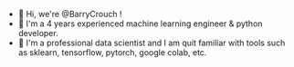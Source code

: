- 👋 Hi, we're @BarryCrouch !
- 👀 I'm a 4 years experienced machine learning engineer & python developer.
- 🌱 I'm a professional data scientist and I am quit familiar with tools such as sklearn, tensorflow, pytorch, google colab, etc.

